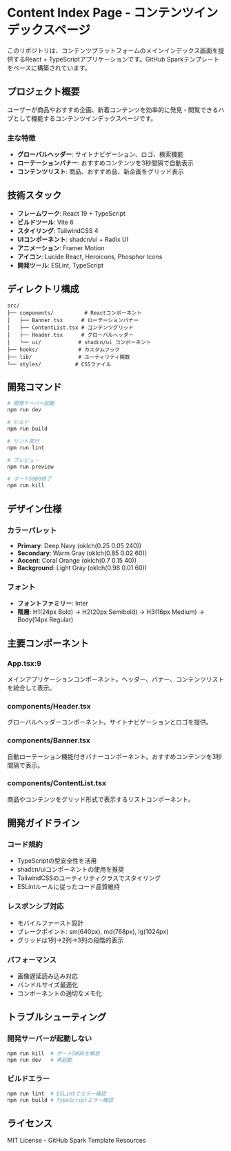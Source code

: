 # Content Index Page - コンテンツインデックスページ

このリポジトリは、コンテンツプラットフォームのメインインデックス画面を提供するReact + TypeScriptアプリケーションです。GitHub Sparkテンプレートをベースに構築されています。

## プロジェクト概要

ユーザーが商品やおすすめ企画、新着コンテンツを効率的に発見・閲覧できるハブとして機能するコンテンツインデックスページです。

### 主な特徴
- **グローバルヘッダー**: サイトナビゲーション、ロゴ、検索機能
- **ローテーションバナー**: おすすめコンテンツを3秒間隔で自動表示
- **コンテンツリスト**: 商品、おすすめ品、新企画をグリッド表示

## 技術スタック

- **フレームワーク**: React 19 + TypeScript
- **ビルドツール**: Vite 6
- **スタイリング**: TailwindCSS 4
- **UIコンポーネント**: shadcn/ui + Radix UI
- **アニメーション**: Framer Motion
- **アイコン**: Lucide React, Heroicons, Phosphor Icons
- **開発ツール**: ESLint, TypeScript

## ディレクトリ構成

```
src/
├── components/          # Reactコンポーネント
│   ├── Banner.tsx      # ローテーションバナー
│   ├── ContentList.tsx # コンテンツグリッド
│   ├── Header.tsx      # グローバルヘッダー
│   └── ui/            # shadcn/ui コンポーネント
├── hooks/             # カスタムフック
├── lib/               # ユーティリティ関数
└── styles/           # CSSファイル
```

## 開発コマンド

```bash
# 開発サーバー起動
npm run dev

# ビルド
npm run build

# リント実行
npm run lint

# プレビュー
npm run preview

# ポート5000終了
npm run kill
```

## デザイン仕様

### カラーパレット
- **Primary**: Deep Navy (oklch(0.25 0.05 240))
- **Secondary**: Warm Gray (oklch(0.85 0.02 60))
- **Accent**: Coral Orange (oklch(0.7 0.15 40))
- **Background**: Light Gray (oklch(0.98 0.01 60))

### フォント
- **フォントファミリー**: Inter
- **階層**: H1(24px Bold) → H2(20px Semibold) → H3(16px Medium) → Body(14px Regular)

## 主要コンポーネント

### App.tsx:9
メインアプリケーションコンポーネント。ヘッダー、バナー、コンテンツリストを統合して表示。

### components/Header.tsx
グローバルヘッダーコンポーネント。サイトナビゲーションとロゴを提供。

### components/Banner.tsx
自動ローテーション機能付きバナーコンポーネント。おすすめコンテンツを3秒間隔で表示。

### components/ContentList.tsx
商品やコンテンツをグリッド形式で表示するリストコンポーネント。

## 開発ガイドライン

### コード規約
- TypeScriptの型安全性を活用
- shadcn/uiコンポーネントの使用を推奨
- TailwindCSSのユーティリティクラスでスタイリング
- ESLintルールに従ったコード品質維持

### レスポンシブ対応
- モバイルファースト設計
- ブレークポイント: sm(640px), md(768px), lg(1024px)
- グリッドは1列→2列→3列の段階的表示

### パフォーマンス
- 画像遅延読み込み対応
- バンドルサイズ最適化
- コンポーネントの適切なメモ化

## トラブルシューティング

### 開発サーバーが起動しない
```bash
npm run kill  # ポート5000を解放
npm run dev   # 再起動
```

### ビルドエラー
```bash
npm run lint  # ESLintでエラー確認
npm run build # TypeScriptエラー確認
```

## ライセンス

MIT License - GitHub Spark Template Resources